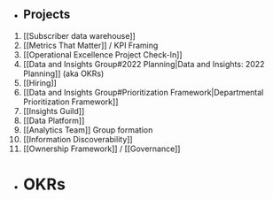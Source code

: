 - ## Projects
1. [[Subscriber data warehouse]]
2. [[Metrics That Matter]] / KPI Framing
3. [[Operational Excellence Project Check-In]]
4. [[Data and Insights Group#2022 Planning|Data and Insights: 2022 Planning]] (aka OKRs)
5. [[Hiring]]
6. [[Data and Insights Group#Prioritization Framework|Departmental Prioritization Framework]]
7. [[Insights Guild]]
8. [[Data Platform]]
9. [[Analytics Team]] Group formation
10. [[Information Discoverability]]
11. [[Ownership Framework]] / [[Governance]]

- # OKRs